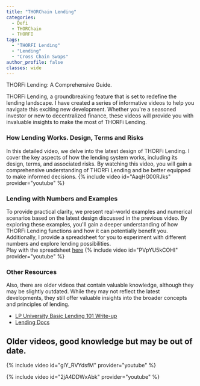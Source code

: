 ```yaml
---
title: "THORChain Lending"
categories:
  - Defi
  - THORChain
  - THORFI
tags:
  - "THORFI Lending"
  - "Lending"
  - "Cross Chain Swaps"
author_profile: false
classes: wide
---
```

THORFi Lending: A Comprehensive Guide.

THORFi Lending, a groundbreaking feature that is set to redefine the lending landscape. I have created a series of informative videos to help you navigate this exciting new development. Whether you're a seasoned investor or new to decentralized finance, these videos will provide you with invaluable insights to make the most of THORFi Lending.

### How Lending Works. Design, Terms and Risks

In this detailed video, we delve into the latest design of THORFi Lending. I cover the key aspects of how the lending system works, including its design, terms, and associated risks. By watching this video, you will gain a comprehensive understanding of THORFi Lending and be better equipped to make informed decisions.
{% include video id="AaqHG00RJks" provider="youtube" %}

### Lending with Numbers and Examples

To provide practical clarity, we present real-world examples and numerical scenarios based on the latest design discussed in the previous video. By exploring these examples, you'll gain a deeper understanding of how THORFi Lending functions and how it can potentially benefit you. Additionally, I provide a spreadsheet for you to experiment with different numbers and explore lending possibilities. <br>
Play with the spreadsheet [here]( https://docs.google.com/spreadsheets/d/1PerBtQ4I273W0BX9YiOPx9IYJKjLzXT_YA9aWqrTP4Y/edit#gid=1607074855 )
{% include video id="PVpYU5kCOHI" provider="youtube" %}

### Other Resources

Also, there are older videos that contain valuable knowledge, although they may be slightly outdated. While they may not reflect the latest developments, they still offer valuable insights into the broader concepts and principles of lending.

- [LP University Basic Lending 101 Write-up]( https://crypto-university.medium.com/under-the-hood-lending-101-f934e1c22792 )
- [Lending Docs]( https://docs.thorchain.org/thorchain-finance/lending )

## Older videos, good knowledge but may be out of date.

{% include video id="glY_RVYdsfM" provider="youtube" %}

{% include video id="2jA4DDWxAbk" provider="youtube" %}

